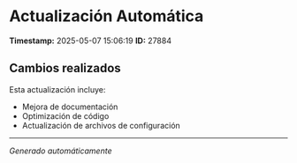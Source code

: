 # Actualización Automática

**Timestamp:** 2025-05-07 15:06:19
**ID:** 27884

## Cambios realizados

Esta actualización incluye:
- Mejora de documentación
- Optimización de código
- Actualización de archivos de configuración

---
*Generado automáticamente*
